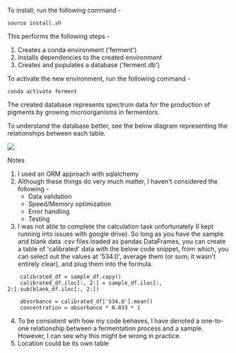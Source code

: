 
To install, run the following command -

```source install.sh```

This performs the following steps - 

1. Creates a conda environment ('ferment')
2. Installs dependencies to the created environment 
3. Creates and populates a database ('ferment.db')

To activate the new environment, run the following command -

```conda activate ferment```

The created database represents spectrum data for the production of pigments by growing microorganisms in fermentors.

To understand the database better, see the below diagram representing the relationships between each table. 

![](ferment.jpg)


Notes

1. I used an ORM approach with sqlalchemy 
2. Although these things do very much matter, I haven't considered the following -
   - Data validation
   - Speed/Memory optimization
   - Error handling
   - Testing
3. I was not able to complete the calculation task unfortunately (I kept running into issues with google drive). 
   So long as you have the sample and blank data .csv files loaded as pandas DataFrames, you can create a table of 
   'calibrated' data with the below code snippet, from which, you can select out the values at '534.0', average 
   them (or sum; it wasn't entirely clear), and plug them into the formula.

```
    calibrated_df = sample_df.copy()
    calibrated_df.iloc[:, 2:] = sample_df.iloc[:, 2:].sub(blank_df.iloc[:, 2:])
    
    absorbance = calibrated_df['534.0'].mean()
    concentration = absorbance * 0.033 * 1
```

4. To be consistent with how my code behaves, I have denoted a one-to-one relationship between a fermentation process 
   and a sample. However, I can see why this might be wrong in practice.
5. Location could be its own table 
